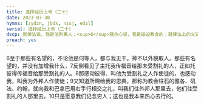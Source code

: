```yaml
---
title: 选择经历上帝（二十）
date: 2023-07-30
hymns: [zydzn, jbdx, nssj, edzl]
serial: 选择经历上帝（二十）
dscp: 就律法说，我是法利赛人；<sup>6</sup>就热心说，我是逼迫教会的；就律法上的义说，我是无可指摘的。<sup>7</sup>只是我先前以为与我有益的，我现在因基督都当作有损的。<sup>8</sup>不但如此，我也将万事当作有损的，因我以认识我主基督耶稣为至宝。我为他已经丢弃万事，看作粪土，为要得着基督。<br><br>腓利比书 3:5-8
preach: yes
---
```






6至于那些有名望的，不论他是何等人，都与我无干。神不以外貌取人。那些有名望的，并没有加增我什么，7反倒看见了主托我传福音给那未受割礼的人，正如托彼得传福音给那受割礼的人。8那感动彼得、叫他为受割礼之人作使徒的，也感动我，叫我为外邦人作使徒；9又知道所赐给我的恩典，那称为教会柱石的雅各、矶法、约翰，就向我和巴拿巴用右手行相交之礼，叫我们往外邦人那里去，他们往受割礼的人那里去。10只是愿意我们记念穷人；这也是我本来热心去行的。